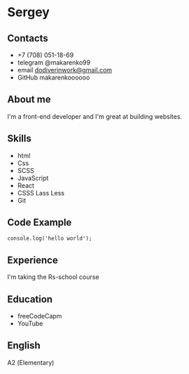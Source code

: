 # Sergey

## Contacts

- +7 (708) 051-18-69
- telegram @makarenko99
- email dodiverinwork@gmail.com
- GitHub makarenkoooooo

## About me

I'm a front-end developer and I'm great at building websites.

## Skills

- html
- Css
- SCSS
- JavaScript
- React
- CSSS Lass Less
- Git

## Code Example

```
console.log('hello world');
```

## Experience

I'm taking the Rs-school course

## Education

- freeCodeCapm
- YouTube

## English

А2 (Elementary)

